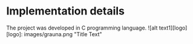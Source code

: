 # Implementation details
The project was developed in C programming language.
![alt text1][logo]
[logo]: images/grauna.png "Title Text"
